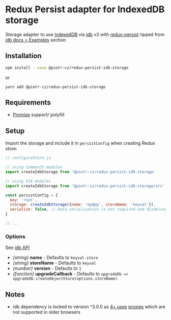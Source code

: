 # Redux Persist adapter for IndexedDB storage

Storage adapter to use [IndexedDB](https://developer.mozilla.org/en-US/docs/Glossary/IndexedDB) via [idb](https://www.npmjs.com/package/idb) v3 with [redux-persist](https://github.com/rt2zz/redux-persist) ripped from [idb docs > Examples](https://github.com/jakearchibald/idb/tree/v3.0.0#keyval-store) section


## Installation

```sh
npm install --save @piotr-cz/redux-persist-idb-storage
```
or

```
yarn add @piotr-cz/redux-persist-idb-storage
```


## Requirements

- [Promise](https://developer.mozilla.org/en-US/docs/Web/JavaScript/Reference/Global_Objects/Promise) support/ polyfill


## Setup

Import the storage and include it in `persistConfig` when creating Redux store:

```js
// configureStore.js

// using CommonJS modules
import createIdbStorage from '@piotr-cz/redux-persist-idb-storage'

// using ES6 modules
import createIdbStorage from '@piotr-cz/redux-persist-idb-storage/src'

const persistConfig = {
  key: 'root',
  storage: createIdbStorage({name: 'myApp', storeName: 'keyval'}),
  serialize: false, // Data serialization is not required and disabling it allows you to inspect storage value in DevTools
}

// ...
```


### Options

See [idb API](https://github.com/jakearchibald/idb/tree/v3.0.2#api)

- _{string}_ **name** - Defaults to `keyval-store`
- _{string}_ **storeName** - Defaults to `keyval`
- _{number}_ **version** - Defaults to `1`
- _{function}_ **upgradeCallback** - Defaults to `upgradeDb => upgradeDb.createObjectStore(options.storeName)`


## Notes

- idb dependency is locked to version ^3.0.0 as [4+ uses](https://github.com/jakearchibald/idb/blob/v4.0.3/changes.md#new-stuff) [proxies](https://developer.mozilla.org/en-US/docs/Web/JavaScript/Reference/Global_Objects/Proxy) which are not supported in older browsers
